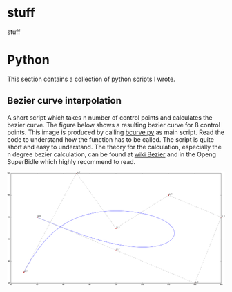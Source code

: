stuff
=====

stuff

Python
======

This section contains a collection of python scripts I wrote.


Bezier curve interpolation
--------------------------

A short script which takes n number of control points and calculates the bezier
curve. The figure below shows a resulting bezier curve for 8 control points. This
image is produced by calling [bcurve.py](./python/bcurve.py) as main script.
Read the code to understand how the function has to be called. The script is
quite short and easy to understand. The theory for the calculation, especially
the n degree bezier calculation, can be found at [wiki Bezier](http://en.wikipedia.org/wiki/B%C3%A9zier_curve)
and in the Openg SuperBidle which highly recommend to read.

![alt text][1]

[1]: ./_img/bcurve.png "Bezier curve"
